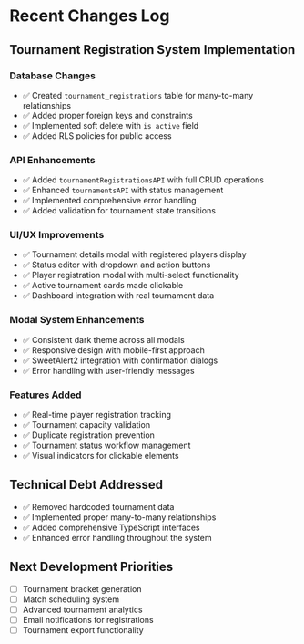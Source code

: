 # Recent Changes Log

## Tournament Registration System Implementation

### Database Changes
- ✅ Created `tournament_registrations` table for many-to-many relationships
- ✅ Added proper foreign keys and constraints
- ✅ Implemented soft delete with `is_active` field
- ✅ Added RLS policies for public access

### API Enhancements  
- ✅ Added `tournamentRegistrationsAPI` with full CRUD operations
- ✅ Enhanced `tournamentsAPI` with status management
- ✅ Implemented comprehensive error handling
- ✅ Added validation for tournament state transitions

### UI/UX Improvements
- ✅ Tournament details modal with registered players display
- ✅ Status editor with dropdown and action buttons  
- ✅ Player registration modal with multi-select functionality
- ✅ Active tournament cards made clickable
- ✅ Dashboard integration with real tournament data

### Modal System Enhancements
- ✅ Consistent dark theme across all modals
- ✅ Responsive design with mobile-first approach
- ✅ SweetAlert2 integration with confirmation dialogs
- ✅ Error handling with user-friendly messages

### Features Added
- ✅ Real-time player registration tracking
- ✅ Tournament capacity validation
- ✅ Duplicate registration prevention
- ✅ Tournament status workflow management
- ✅ Visual indicators for clickable elements

## Technical Debt Addressed
- ✅ Removed hardcoded tournament data
- ✅ Implemented proper many-to-many relationships
- ✅ Added comprehensive TypeScript interfaces
- ✅ Enhanced error handling throughout the system

## Next Development Priorities
- [ ] Tournament bracket generation
- [ ] Match scheduling system
- [ ] Advanced tournament analytics
- [ ] Email notifications for registrations
- [ ] Tournament export functionality